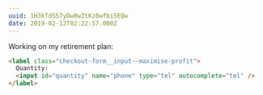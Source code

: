 ```yaml
---
uuid: 1H3kTdS57yDw0wZtKz8wfbi5EQw
date: 2019-02-12T02:22:57.000Z
---
```


Working on my retirement plan:

```html
<label class="checkout-form__input--maximise-profit">
  Quantity:
  <input id="quantity" name="phone" type="tel" autocomplete="tel" />
</label>
```
